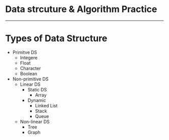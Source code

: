 # Data strcuture & Algorithm Practice

***

# Types of Data Structure
- Primitve DS
    - Integere
    - Float
    - Character
    - Boolean
- Non-primitive DS
    - Linear DS
        - Static DS
            - Array
        - Dynamic
            - Linked List
            - Stack
            - Queue
    - Non-linear DS
        - Tree
        - Graph